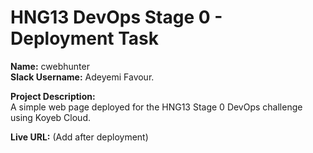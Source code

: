 # HNG13 DevOps Stage 0 - Deployment Task

**Name:** cwebhunter  
**Slack Username:** Adeyemi Favour.

**Project Description:**  
A simple web page deployed for the HNG13 Stage 0 DevOps challenge using Koyeb Cloud.

**Live URL:** (Add after deployment)

